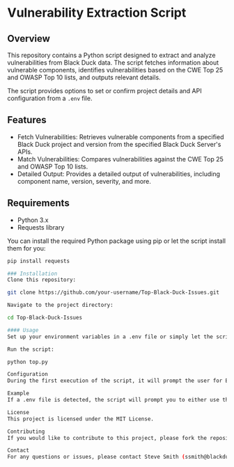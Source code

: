 # Vulnerability Extraction Script

## Overview

This repository contains a Python script designed to extract and analyze vulnerabilities from Black Duck data. The script fetches information about vulnerable components, identifies vulnerabilities based on the CWE Top 25 and OWASP Top 10 lists, and outputs relevant details.

The script provides options to set or confirm project details and API configuration from a `.env` file.

## Features

- Fetch Vulnerabilities: Retrieves vulnerable components from a specified Black Duck project and version from the specified Black Duck Server's APIs.
- Match Vulnerabilities: Compares vulnerabilities against the CWE Top 25 and OWASP Top 10 lists.
- Detailed Output: Provides a detailed output of vulnerabilities, including component name, version, severity, and more.

## Requirements

- Python 3.x
- Requests library

You can install the required Python package using pip or let the script install them for you:

```bash
pip install requests

### Installation
Clone this repository:

git clone https://github.com/your-username/Top-Black-Duck-Issues.git

Navigate to the project directory:

cd Top-Black-Duck-Issues

#### Usage
Set up your environment variables in a .env file or simply let the script prompt you for the required information. 

Run the script:

python top.py

Configuration
During the first execution of the script, it will prompt the user for BASEURL, API_TOKEN, project, and project version. These fields will then be stored in a .env file. 

Example
If a .env file is detected, the script will prompt you to either use the existing BASEURL, API_TOKEN, project, and project version as 'defaults' or you can enter different information.

License
This project is licensed under the MIT License.

Contributing
If you would like to contribute to this project, please fork the repository and submit a pull request.

Contact
For any questions or issues, please contact Steve Smith (ssmith@blackduck.com).
